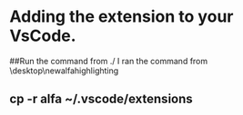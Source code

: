 # Adding the extension to your VsCode. 
##Run the command from ./
I ran the command from \desktop\newalfahighlighting

## cp -r alfa ~/.vscode/extensions
